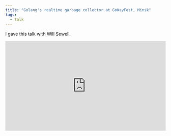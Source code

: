 ```yaml
---
title: "Golang's realtime garbage collector at GoWayFest, Minsk"
tags:
  - talk
---
```


I gave this talk with Will Sewell.

<div>
  <div style="position:relative; padding-top: 56%;">
    <iframe src="https://www.youtube.com/embed/5hNRcoH4-Lk?list=PLpVeA1tdgfCDpgQzBP6J445sfTa46jqep" frameborder="0" allowfullscreen style="position:absolute;left:0;top:0;width:100%;height:100%;"></iframe>
  </div>
</div>
